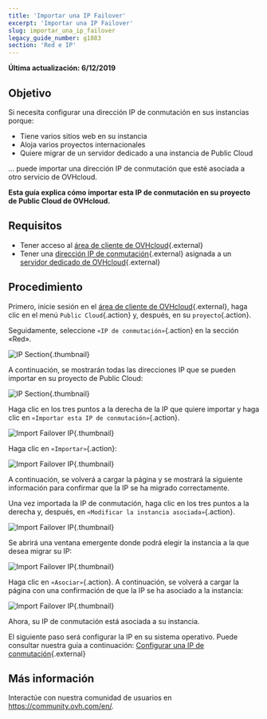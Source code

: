 ```yaml
---
title: 'Importar una IP Failover'
excerpt: 'Importar una IP Failover'
slug: importar_una_ip_failover
legacy_guide_number: g1883
section: 'Red e IP'
---
```


**Última actualización: 6/12/2019**

## Objetivo

Si necesita configurar una dirección IP de conmutación en sus instancias porque:

- Tiene varios sitios web en su instancia 
- Aloja varios proyectos internacionales
- Quiere migrar de un servidor dedicado a una instancia de Public Cloud

... puede importar una dirección IP de conmutación que esté asociada a otro servicio de OVHcloud.

**Esta guía explica cómo importar esta IP de conmutación en su proyecto de Public Cloud de OVHcloud.**

## Requisitos

* Tener acceso al [área de cliente de OVHcloud](https://ca.ovh.com/auth/?action=gotomanager){.external}
* Tener una [dirección IP de conmutación](https://www.ovh.com/world/es/servidores_dedicados/ip_failover.xml){.external} asignada a un [servidor dedicado de OVHcloud](https://www.ovh.com/world/es/servidores_dedicados/){.external}

## Procedimiento

Primero, inicie sesión en el [área de cliente de OVHcloud](https://ca.ovh.com/auth/?action=gotomanager){.external}, haga clic en el menú `Public Cloud`{.action} y, después, en su `proyecto`{.action}.

Seguidamente, seleccione `«IP de conmutación»`{.action} en la sección «Red».

![IP Section](images/import.png){.thumbnail}

A continuación, se mostrarán todas las direcciones IP que se pueden importar en su proyecto de Public Cloud:

![IP Section](images/import1.png){.thumbnail}

Haga clic en los tres puntos a la derecha de la IP que quiere importar y haga clic en `«Importar esta IP de conmutación»`{.action}.

![Import Failover IP](images/import2.png){.thumbnail}

Haga clic en `«Importar»`{.action}:

![Import Failover IP](images/importconfirm.png){.thumbnail}

A continuación, se volverá a cargar la página y se mostrará la siguiente información para confirmar que la IP se ha migrado correctamente.

Una vez importada la IP de conmutación, haga clic en los tres puntos a la derecha y, después, en `«Modificar la instancia asociada»`{.action}.

![Import Failover IP](images/modifyinstance.png){.thumbnail}

Se abrirá una ventana emergente donde podrá elegir la instancia a la que desea migrar su IP:

![Import Failover IP](images/modifyinstance1.png){.thumbnail}

Haga clic en `«Asociar»`{.action}. A continuación, se volverá a cargar la página con una confirmación de que la IP se ha asociado a la instancia:

![Import Failover IP](images/modifycompleted.png){.thumbnail}

Ahora, su IP de conmutación está asociada a su instancia.

El siguiente paso será configurar la IP en su sistema operativo. Puede consultar nuestra guía a continuación: [Configurar una IP de conmutación](https://docs.ovh.com/gb/en/public-cloud/configure_a_failover_ip/){.external}

## Más información

Interactúe con nuestra comunidad de usuarios en <https://community.ovh.com/en/>.
